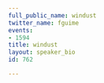 ```yaml
---
full_public_name: windust
twitter_name: fguime
events:
- 1594
title: windust
layout: speaker_bio
id: 762

---
```

